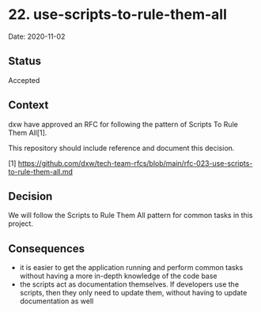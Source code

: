 # 22. use-scripts-to-rule-them-all

Date: 2020-11-02

## Status

Accepted

## Context

dxw have approved an RFC for following the pattern of Scripts To Rule Them
All[1].

This repository should include reference and document this decision.

[1]
https://github.com/dxw/tech-team-rfcs/blob/main/rfc-023-use-scripts-to-rule-them-all.md

## Decision

We will follow the Scripts to Rule Them All pattern for common tasks in this project.

## Consequences

- it is easier to get the application running and perform common tasks without
  having a more in-depth knowledge of the code base
- the scripts act as documentation themselves. If developers use the scripts,
  then they only need to update them, without having to update documentation
  as well
